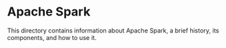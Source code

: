 Apache Spark
============

This directory contains information about Apache Spark, a brief history, its
components, and how to use it.

